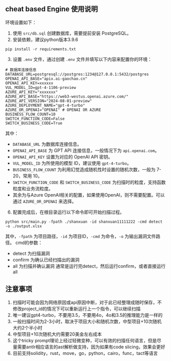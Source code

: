 ## cheat based Engine 使用说明

环境设置如下：

1. 使用 `src/db.sql` 创建数据库，需要提前安装 PostgreSQL。
2. 安装依赖，建议python版本3.9.6
```
pip install -r requirements.txt
```

3. 设置 `.env` 文件，通过创建 `.env` 文件并填写以下内容来配置你的环境：

```
# 数据库连接信息
DATABASE_URL=postgresql://postgres:1234@127.0.0.1:5432/postgres
OPENAI_API_BASE="apix.ai-gaochao.cn"
OPENAI_API_KEY=xxxxxx
VUL_MODEL_ID=gpt-4-1106-preview
AZURE_API_KEY="xxxxxxx"
AZURE_API_BASE="https://web3-westus.openai.azure.com/"
AZURE_API_VERSION="2024-08-01-preview"
AZURE_DEPLOYMENT_NAME="gpt-4-turbo"
AZURE_OR_OPENAI="OPENAI" # OPENAI OR AZURE
BUSINESS_FLOW_COUNT=10
SWITCH_FUNCTION_CODE=False
SWITCH_BUSINESS_CODE=True
```

其中：
- `DATABASE_URL` 为数据库连接信息。
- `OPENAI_API_BASE` 为 GPT API 连接信息，一般情况下为 `api.openai.com`。
- `OPENAI_API_KEY` 设置为对应的 OpenAI API 密钥。
- `VUL_MODEL_ID` 为所使用的模型 ID，建议使用 `gpt-4-turbo`。
- `BUSINESS_FLOW_COUNT` 为利用幻觉造成随机性时设置的随机次数，一般为 7-20，常用 10。
- `SWITCH_FUNCTION_CODE` 和 `SWITCH_BUSINESS_CODE` 为扫描时的粒度，支持函数粒度和业务流粒度。
- 其余为与Azure OpenAI相关的配置，如果使用OpenAI，则不需要配置。可以通过 `AZURE_OR_OPENAI` 来选择。

6. 配置完成后，在根目录运行以下命令即可开始扫描过程。
```
python src/main.py -fpath ./shanxuan -id shanxuan11111222 -cmd detect -o ./output.xlsx
```
其中，`-fpath` 为项目路径，`-id` 为项目ID，`-cmd` 为命令，`-o` 为输出漏洞文件路径。
cmd的参数：
- detect 为扫描漏洞
- confirm 为确认已经扫描出的漏洞
- all 为扫描并确认漏洞
通常是运行完detect，然后运行confirm，或者直接运行all

## 注意事项
1. 扫描时可能会因为网络原因或api原因中断，对于此已经整理成随时保存，不修改project_id的情况下可以重新运行上一个指令，可以继续扫描
2. 唯一建议gpt4-turbo，不要用3.5，不要用4o，4o和3.5的推理能力是一样的
3. 一般扫描时间为2-3小时，取决于项目大小和随机次数，中型项目+10次随机大约2个半小时
4. 中型项目+10次随机大约需要20美金左右成本
5. 这个tricky prompt理论上经过轻微变种，可以有效的扫描任何语言，但是尽量需要antlr相应语言的ast解析做支持，因为如果有code slicing，效果会更好
6. 目前支持solidity，rust，move，go，python，cairo，func，tact等语言
